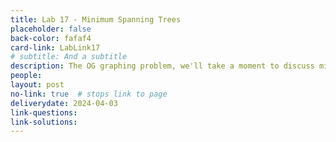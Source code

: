 ```yaml
---
title: Lab 17 - Minimum Spanning Trees
placeholder: false
back-color: fafaf4
card-link: LabLink17
# subtitle: And a subtitle
description: The OG graphing problem, we'll take a moment to discuss minimum spanning tree problems.
people:
layout: post
no-link: true  # stops link to page 
deliverydate: 2024-04-03
link-questions: 
link-solutions: 
---
```











